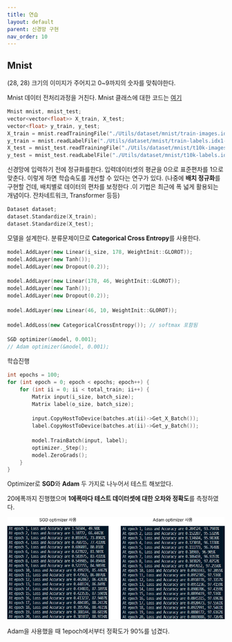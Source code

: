 ```yaml
---
title: 연습
layout: default
parent: 신경망 구현
nav_order: 10
---
```


## Mnist

(28, 28) 크기의 이미지가 주어지고 0~9까지의 숫자를 맞춰야한다. 

Mnist 데이터 전처리과정을 거친다. Mnist 클래스에 대한 코드는 [여기]()

```c++
Mnist mnist, mnist_test;
vector<vector<float>> X_train, X_test;
vector<float> y_train, y_test;
X_train = mnist.readTrainingFile("./Utils/dataset/mnist/train-images.idx3-ubyte");
y_train = mnist.readLabelFile("./Utils/dataset/mnist/train-labels.idx1-ubyte");
X_test = mnist_test.readTrainingFile("./Utils/dataset/mnist/t10k-images.idx3-ubyte");
y_test = mnist_test.readLabelFile("./Utils/dataset/mnist/t10k-labels.idx1-ubyte");
```



신경망에 입력하기 전에 정규화를한다. 입력데이터셋의 평균을 0으로 표준편차를 1으로 맞춘다. 이렇게 하면 학습속도를 개선할 수 있다는 연구가 있다. (나중에 **배치 정규화**를 구현할 건데, 배치별로 데이터의 편차를 보정한다 .이 기법은 최근에 폭 넓게 활용되는 개념이다. 잔차네트워크, Transformer 등등)

```c++
Dataset dataset;
dataset.Standardize(X_train);
dataset.Standardize(X_test);
```



모델을 설계한다. 분류문제이므로 **Categorical Cross Entropy**를 사용한다.

```c++
model.AddLayer(new Linear(i_size, 178, WeightInit::GLOROT));
model.AddLayer(new Tanh());
model.AddLayer(new Dropout(0.2));

model.AddLayer(new Linear(178, 46, WeightInit::GLOROT));
model.AddLayer(new Tanh());
model.AddLayer(new Dropout(0.2));

model.AddLayer(new Linear(46, 10, WeightInit::GLOROT));

model.AddLoss(new CategoricalCrossEntropy()); // softmax 포함됨

SGD optimizer(&model, 0.001);
// Adam optimizer(&model, 0.001);
```



학습진행

```c++
int epochs = 100;
for (int epoch = 0; epoch < epochs; epoch++) {
    for (int ii = 0; ii < total_train; ii++) {
        Matrix input(i_size, batch_size);
        Matrix label(o_size, batch_size);

        input.CopyHostToDevice(batches.at(ii)->Get_X_Batch());
        label.CopyHostToDevice(batches.at(ii)->Get_y_Batch());

        model.TrainBatch(input, label);
        optimizer._Step();
        model.ZeroGrads();
    }
}
```



Optimizer로 **SGD**와 **Adam** 두 가지로 나누어서 테스트 해보았다.

20에폭까지 진행했으며 **1에폭마다 테스트 데이터셋에 대한 오차와 정확도**를 측정하였다.

![](../../assets/images/dnn/ex1.png)

Adam을 사용했을 때 1epoch에서부터 정확도가 90%를 넘겼다.



